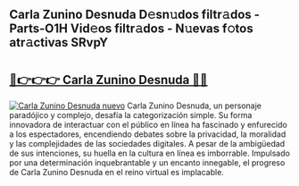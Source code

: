 ## Carla Zunino Desnuda D𝚎sn𝚞dos filtr𝚊dos - Parts-O1H Vid𝚎os filtr𝚊dos - N𝚞evas f𝚘tos atr𝚊ctivas SRvpY

# <h2><a href="http://mbbrj5l.tromn.icu/?c=Carla+Zunino+Desnuda">🔗👉👉👉 Carla Zunino Desnuda 🔗🔗</a></h2>

[![Carla Zunino Desnuda nuevo](https://i.imgur.com/pEAQMta.gif)](http://mbbrj5l.tromn.icu/?c=Carla+Zunino+Desnuda)
Carla Zunino Desnuda, un personaje paradójico y complejo, desafía la categorización simple. Su forma innovadora de interactuar con el público en línea ha fascinado y enfurecido a los espectadores, encendiendo debates sobre la privacidad, la moralidad y las complejidades de las sociedades digitales. A pesar de la ambigüedad de sus intenciones, su huella en la cultura en línea es imborrable. Impulsado por una determinación inquebrantable y un encanto innegable, el progreso de Carla Zunino Desnuda en el reino virtual es implacable.
